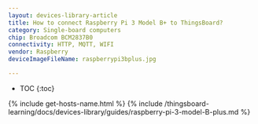 ```yaml
---
layout: devices-library-article
title: How to connect Raspberry Pi 3 Model B+ to ThingsBoard?
category: Single-board computers
chip: Broadcom BCM2837B0
connectivity: HTTP, MQTT, WIFI
vendor: Raspberry
deviceImageFileName: raspberrypi3bplus.jpg

---
```


* TOC
{:toc}

{% include get-hosts-name.html %}
{% include /thingsboard-learning/docs/devices-library/guides/raspberry-pi-3-model-B-plus.md %}